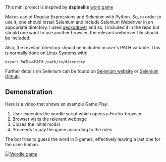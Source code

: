 This mini project is inspired by **dspinellis** [word game](https://github.com/dspinellis/word-master)

Makes use of Regular Expressions and Selenium with Python.
So, in order to use it, one should install Selenium and include Selenium Webdriver in an appopriate directory. I used [geckodriver](https://github.com/mozilla/geckodriver/releases) and so, I included it in the repo but should one want to use another browser, the relevant webdriver file should be included.

Also, the revelant directory should be included in user's PATH variable. This is normally done on Linux Systems with:

```
export PATH=$PATH:/path/to/directory 

```

Further details on Selenium can be found on [Selenium website](https://selenium.dev) or [Selenium Github](https://github.com/SeleniumHQ).

## Demonstration

Here is a video that shows an example Game Play.

1. User executes the wordle script which opens a Firefox browser 
2. Browser visits the relevant webpage
3. Closes the initial modal
4. Proceeds to pay the game according to the rules

The bot tries to guess the word in 5 games, effectively leaving a last one for the user-human.


[![Wordle game](https://external-content.duckduckgo.com/iu/?u=https%3A%2F%2Fispeakalittlegreek.files.wordpress.com%2F2022%2F01%2Fwordle.png&f=1&nofb=1&ipt=913d97ead7a4c6a62d238c2fe900dd514466b65d672cebf2f7c8e60127c1d661&ipo=images)](https://youtu.be/Fz59uDBFxD8 "Greek Wordle gameplay")
